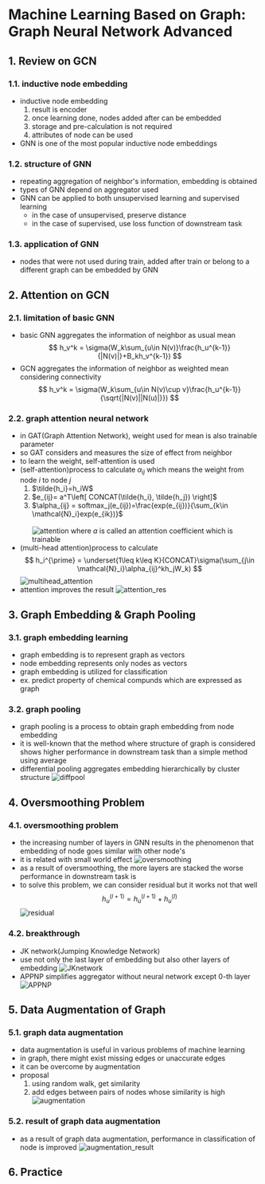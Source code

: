 # Machine Learning Based on Graph: Graph Neural Network Advanced
## 1. Review on GCN
### 1.1. inductive node embedding
- inductive node embedding
  1. result is encoder
  2. once learning done, nodes added after can be embedded
  3. storage and pre-calculation is not required
  4. attributes of node can be used
- GNN is one of the most popular inductive node embeddings


### 1.2. structure of GNN
- repeating aggregation of neighbor's information, embedding is obtained
- types of GNN depend on aggregator used
- GNN can be applied to both unsupervised learning and supervised learning
  - in the case of unsupervised, preserve distance
  - in the case of supervised, use loss function of downstream task


### 1.3. application of GNN
- nodes that were not used during train, added after train or belong to a different graph can be embedded by GNN


## 2. Attention on GCN
### 2.1. limitation of basic GNN
- basic GNN aggregates the information of neighbor as usual mean
  $$
  h_v^k = \sigma(W_k\sum_{u\in N(v)}\frac{h_u^{k-1}}{|N(v)|}+B_kh_v^{k-1})
  $$
- GCN aggregates the information of neighbor as weighted mean considering connectivity
  $$
  h_v^k = \sigma(W_k\sum_{u\in N(v)\cup v}\frac{h_u^{k-1}}{\sqrt{|N(v)||N(u)|}})
  $$


### 2.2. graph attention neural network
- in GAT(Graph Attention Network), weight used for mean is also trainable parameter
- so GAT considers and measures the size of effect from neighbor
- to learn the weight, self-attention is used
- (self-attention)process to calculate $\alpha_{ij}$ which means the weight from node $i$ to node $j$
  1. $\tilde{h_i}=h_iW$
  2. $e_{ij}= a^T\left[ CONCAT(\tilde{h_i}, \tilde{h_j}) \right]$
  3. $\alpha_{ij} = softmax_j(e_{ij})=\frac{exp(e_{ij})}{\sum_{k\in \mathcal{N}_i}exp(e_{ik})}$
   <br><br>![attention](./img/attention.png)
   where $a$ is called an attention coefficient which is trainable
- (multi-head attention)process to calculate
  $$
  h_i^{\prime} = \underset{1\leq k\leq K}{CONCAT}\sigma(\sum_{j\in \mathcal{N}_i}\alpha_{ij}^kh_jW_k)
  $$
  ![multihead_attention](./img/multihead_attention.png)
- attention improves the result
  ![attention_res](./img/attention_res.png)
## 3. Graph Embedding & Graph Pooling
### 3.1. graph embedding learning
- graph embedding is to represent graph as vectors
- node embedding represents only nodes as vectors
- graph embedding is utilized for classification
- ex. predict property of chemical compunds which are expressed as graph


### 3.2. graph pooling
- graph pooling is a process to obtain graph embedding from node embedding
- it is well-known that the method where structure of graph is considered shows higher performance in downstream task than a simple method using average
- differential pooling aggregates embedding hierarchically by cluster structure
  ![diffpool](./img/diffpool.png)

## 4. Oversmoothing Problem
### 4.1. oversmoothing problem
- the increasing number of layers in GNN results in the phenomenon that embedding of node goes similar with other node's
- it is related with small world effect
  ![oversmoothing](./img/oversmoothing.png)
- as a result of oversmoothing, the more layers are stacked the worse performance in downstream task is
- to solve this problem, we can consider residual but it works not that well
  $$
  h_u^{(l+1)} = h_u^{(l+1)}+h_u^{(l)}
  $$
  ![residual](./img/residual.png)

### 4.2. breakthrough
- JK network(Jumping Knowledge Network)
- use not only the last layer of embedding but also other layers of embedding
  ![JKnetwork](./img/JKnetwork.png)
- APPNP simplifies aggregator without neural network except 0-th layer
  ![APPNP](./img/APPNP.png)

## 5. Data Augmentation of Graph
### 5.1. graph data augmentation
- data augmentation is useful in various problems of machine learning
- in graph, there might exist missing edges or unaccurate edges
- it can be overcome by augmentation
- proposal
  1. using random walk, get similarity
  2. add edges between pairs of nodes whose similarity is high
  ![augmentation](./img/augmentation.png)


### 5.2. result of graph data augmentation
- as a result of graph data augmentation, performance in classification of node is improved
  ![augmentation_result](./img/augmentation_result.png)


## 6. Practice